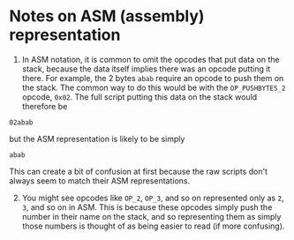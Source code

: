 # Notes on ASM (assembly) representation
1. In ASM notation, it is common to omit the opcodes that put data on the stack, because the data itself implies there was an opcode putting it there. For example, the 2 bytes `abab` require an opcode to push them on the stack. The common way to do this would be with the `OP_PUSHBYTES_2` opcode, `0x02`. The full script putting this data on the stack would therefore be
```shell
02abab
```
but the ASM representation is likely to be simply
```shell
abab
```

This can create a bit of confusion at first because the raw scripts don't always seem to match their ASM representations.

2. You might see opcodes like `OP_2`, `OP_3`, and so on represented only as `2`, `3`, and so on in ASM. This is because these opcodes simply push the number in their name on the stack, and so representing them as simply those numbers is thought of as being easier to read (if more confusing).
